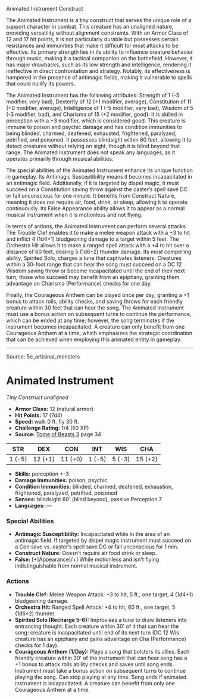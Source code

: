 <MonsterName/>Animated Instrument</MonsterName>
<CreatureType/>Construct</CreatureType>

<summary>The Animated Instrument is a tiny construct that serves the unique role of a support character in combat. This creature has an unaligned nature, providing versatility without alignment constraints. With an Armor Class of 12 and 17 hit points, it is not particularly durable but possesses certain resistances and immunities that make it difficult for most attacks to be effective. Its primary strength lies in its ability to influence creature behavior through music, making it a tactical companion on the battlefield. However, it has major drawbacks, such as its low strength and intelligence, rendering it ineffective in direct confrontation and strategy. Notably, its effectiveness is hampered in the presence of antimagic fields, making it vulnerable to spells that could nullify its powers.</summary>

<detail>

The Animated Instrument has the following attributes: Strength of 1 (-5 modifier, very bad), Dexterity of 12 (+1 modifier, average), Constitution of 11 (+0 modifier, average), Intelligence of 1 (-5 modifier, very bad), Wisdom of 5 (-3 modifier, bad), and Charisma of 15 (+2 modifier, good). It is skilled in perception with a +3 modifier, which is considered good. This creature is immune to poison and psychic damage and has condition immunities to being blinded, charmed, deafened, exhausted, frightened, paralyzed, petrified, and poisoned. It possesses blindsight within 60 feet, allowing it to detect creatures without relying on sight, though it is blind beyond that range. The Animated Instrument does not speak any languages, as it operates primarily through musical abilities.

The special abilities of the Animated Instrument enhance its unique function in gameplay. Its Antimagic Susceptibility means it becomes incapacitated in an antimagic field. Additionally, if it is targeted by dispel magic, it must succeed on a Constitution saving throw against the caster’s spell save DC or fall unconscious for one minute. It benefits from Construct Nature, meaning it does not require air, food, drink, or sleep, allowing it to operate continuously. Its False Appearance ability allows it to appear as a normal musical instrument when it is motionless and not flying.

In terms of actions, the Animated Instrument can perform several attacks. The Trouble Clef enables it to make a melee weapon attack with a +3 to hit and inflict 4 (1d4+1) bludgeoning damage to a target within 5 feet. The Orchestra Hit allows it to make a ranged spell attack with a +4 to hit over a distance of 60 feet, dealing 5 (1d6+2) thunder damage. Its most compelling ability, Spirited Solo, charges a tune that captivates listeners. Creatures within a 30-foot range that can hear the song must succeed on a DC 12 Wisdom saving throw or become incapacitated until the end of their next turn; those who succeed may benefit from an epiphany, granting them advantage on Charisma (Performance) checks for one day. 

Finally, the Courageous Anthem can be played once per day, granting a +1 bonus to attack rolls, ability checks, and saving throws for each friendly creature within 30 feet that can hear the song. The Animated Instrument must use a bonus action on subsequent turns to continue the performance, which can be ended at any time; however, the song terminates if the instrument becomes incapacitated. A creature can only benefit from one Courageous Anthem at a time, which emphasizes the strategic coordination that can be achieved when employing this animated entity in gameplay.</detail>



---

Source: 5e_artisinal_monsters

# Animated Instrument

*Tiny* *Construct* *unaligned*

- **Armor Class:** 12 (natural armor)
- **Hit Points:** 17 (7d4)
- **Speed:** walk 0 ft. fly 30 ft.
- **Challenge Rating:** 1/4 (50 XP)
- **Source:** [Tome of Beasts 3](https://koboldpress.com/kpstore/product/tome-of-beasts-3-for-5th-edition/) page 34

| STR | DEX | CON | INT | WIS | CHA |
| --- | --- | --- | --- | --- | --- |
| 1 (-5) | 12 (+1) | 11 (+0) | 1 (-5) | 5 (-3) | 15 (+2) |

- **Skills:** perception +-3
- **Damage Immunities:** poison, psychic
- **Condition Immunities:** blinded, charmed, deafened, exhaustion, frightened, paralyzed, petrified, poisoned
- **Senses:** blindsight 60' (blind beyond), passive Perception 7
- **Languages:** —

### Special Abilities

- **Antimagic Susceptibility:** Incapacitated while in the area of an antimagic field. If targeted by dispel magic instrument must succeed on a Con save vs. caster’s spell save DC or fall unconscious for 1 min.
- **Construct Nature:** Doesn’t require air food drink or sleep.
- **False:** [+]Appearance[/+] While motionless and isn't flying indistinguishable from normal musical instrument.

### Actions

- **Trouble Clef:** Melee Weapon Attack: +3 to hit, 5 ft., one target, 4 (1d4+1) bludgeoning damage.
- **Orchestra Hit:** Ranged Spell Attack: +4 to hit, 60 ft., one target, 5 (1d6+2) thunder.
- **Spirited Solo (Recharge 5–6):** Improvises a tune to draw listeners into entrancing thought. Each creature within 30' of it that can hear the song: creature is incapacitated until end of its next turn (DC 12 Wis creature has an epiphany and gains advantage on Cha (Performance) checks for 1 day).
- **Courageous Anthem (1/Day):** Plays a song that bolsters its allies. Each friendly creature within 30' of the instrument that can hear song has a +1 bonus to attack rolls ability checks and saves until song ends. Instrument must take a bonus action on subsequent turns to continue playing the song. Can stop playing at any time. Song ends if animated instrument is incapacitated. A creature can benefit from only one Courageous Anthem at a time.




